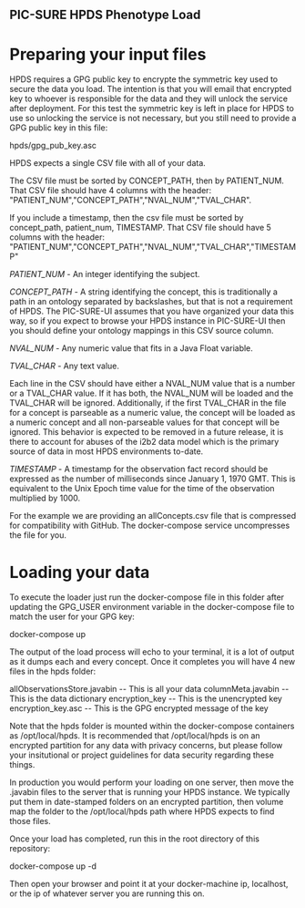 PIC-SURE HPDS Phenotype Load 
----------------------------

# Preparing your input files

HPDS requires a GPG public key to encrypte the symmetric key used to secure
the data you load. The intention is that you will email that encrypted key
to whoever is responsible for the data and they will unlock the service after
deployment. For this test the symmetric key is left in place for HPDS to use
so unlocking the service is not necessary, but you still need to provide
a GPG public key in this file:

hpds/gpg_pub_key.asc

HPDS expects a single CSV file with all of your data. 

The CSV file must be sorted by CONCEPT_PATH, then by PATIENT_NUM. That CSV file should have 4 columns with the header: "PATIENT_NUM","CONCEPT_PATH","NVAL_NUM","TVAL_CHAR". 

If you include a timestamp, then the csv file must be sorted by concept_path, patient_num, TIMESTAMP. That CSV file should have 5 columns with the header: "PATIENT_NUM","CONCEPT_PATH","NVAL_NUM","TVAL_CHAR","TIMESTAMP"



*PATIENT_NUM* - An integer identifying the subject.

*CONCEPT_PATH* - A string identifying the concept, this is traditionally a 
path in an ontology separated by backslashes, but that is not a requirement
of HPDS. The PIC-SURE-UI assumes that you have organized your data this way,
so if you expect to browse your HPDS instance in PIC-SURE-UI then you should
define your ontology mappings in this CSV source column.

*NVAL_NUM* - Any numeric value that fits in a Java Float variable.

*TVAL_CHAR* - Any text value.

Each line in the CSV should have either a NVAL_NUM value that is a number
or a TVAL_CHAR value. If it has both, the NVAL_NUM will be loaded and the
TVAL_CHAR will be ignored. Additionally, if the first TVAL_CHAR in the file
for a concept is parseable as a numeric value, the concept will be loaded as
a numeric concept and all non-parseable values for that concept will be ignored.
This behavior is expected to be removed in a future release, it is there to
account for abuses of the i2b2 data model which is the primary source of
data in most HPDS environments to-date.

*TIMESTAMP*	- A timestamp for the observation fact record should be expressed as the number of milliseconds since January 1, 1970 GMT. This is equivalent to the Unix Epoch time value for the time of the observation multiplied by 1000.

For the example we are providing an allConcepts.csv file that is compressed
for compatibility with GitHub. The docker-compose service uncompresses the
file for you.

# Loading your data

To execute the loader just run the docker-compose file in this folder after 
updating the GPG_USER environment variable in the docker-compose file to match 
the user for your GPG key:

docker-compose up

The output of the load process will echo to your terminal, it is a lot
of output as it dumps each and every concept. Once it completes you will 
have 4 new files in the hpds folder:

allObservationsStore.javabin  -- This is all your data
columnMeta.javabin  -- This is the data dictionary
encryption_key  -- This is the unencrypted key
encryption_key.asc  -- This is the GPG encrypted message of the key

Note that the hpds folder is mounted within the docker-compose containers
as /opt/local/hpds. It is recommended that /opt/local/hpds is on an encrypted 
partition for any data with privacy concerns, but please follow your insitutional 
or project guidelines for data security regarding these things.

In production you would perform your loading on one server, then move the .javabin
files to the server that is running your HPDS instance. We typically put them
in date-stamped folders on an encrypted partition, then volume map the folder
to the /opt/local/hpds path where HPDS expects to find those files.

Once your load has completed, run this in the root directory of this 
repository:

docker-compose up -d

Then open your browser and point it at your docker-machine ip, localhost, or
the ip of whatever server you are running this on.


